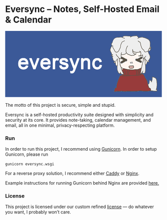 # Eversync – Notes, Self-Hosted Email & Calendar
![image](https://raw.githubusercontent.com/rudy3333/eversync/refs/heads/master/eversyncc/static/banner.png)

The motto of this project is secure, simple and stupid.

Eversync is a self-hosted productivity suite designed with simplicity and security at its core. It provides note-taking, calendar management, and email, all in one minimal, privacy-respecting platform.

### Run

In order to run this project, I recommend using [Gunicorn](https://gunicorn.org). In order to setup Gunicorn, please run
```
gunicorn eversync.wsgi
```

For a reverse proxy solution, I recommend either [Caddy](https://caddyserver.com) or [Nginx](https://nginx.org). 

Example instructions for running Gunicorn behind Nginx are provided [here.](https://docs.gunicorn.org/en/latest/deploy.html)

### License 
This project is licensed under our custom refined [license](https://github.com/rudy3333/eversync/blob/master/LICENSE) — do whatever you want, I probably won’t care.
